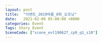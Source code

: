 ```yaml
---
layout: post
title:  "이벤트_2019여름_0화_오프닝"
date:   2021-02-06 05:00:00 +0000
categories: Event
Tags: Story Event
SceneCode: ["scene_evt190627_cp0_q1_s10"]
---
```

